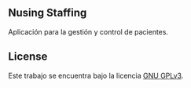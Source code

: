 ## Nusing Staffing

Aplicación para la gestión y control de pacientes.

## License
Este trabajo se encuentra bajo la licencia [GNU GPLv3](https://opensource.org/licenses/GPL-3.0).
